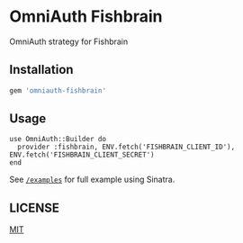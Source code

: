 # OmniAuth Fishbrain

OmniAuth strategy for Fishbrain

## Installation

```ruby
gem 'omniauth-fishbrain'
```

## Usage

```
use OmniAuth::Builder do
  provider :fishbrain, ENV.fetch('FISHBRAIN_CLIENT_ID'), ENV.fetch('FISHBRAIN_CLIENT_SECRET')
end
```

See [`/examples`](examples) for full example using Sinatra.

## LICENSE

[MIT](LICENSE)
